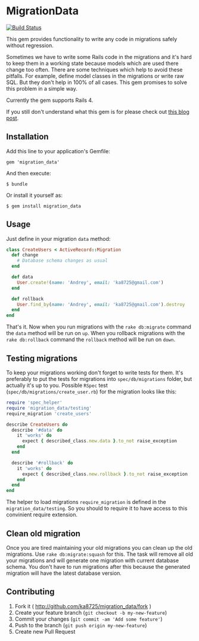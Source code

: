 # MigrationData

[![Build Status](https://travis-ci.org/ka8725/migration_data.png?branch=master)](https://travis-ci.org/ka8725/migration_data)

This gem provides functionality to write any code in migrations safely without regression.

Sometimes we have to write some Rails code in the migrations and it's hard to
keep them in a working state because models which are used there change too often. There are
some techniques which help to avoid these pitfalls. For example, define model
classes in the migrations or write raw SQL. But they don't help in 100% of all cases.
This gem promises to solve this problem in a simple way.

Currently the gem supports Rails 4.

If you still don't understand what this gem is for please check out [this blog post](http://railsguides.net/2014/01/30/change-data-in-migrations-like-a-boss/).

## Installation

Add this line to your application's Gemfile:

    gem 'migration_data'

And then execute:

    $ bundle

Or install it yourself as:

    $ gem install migration_data

## Usage

Just define in your migration `data` method:

```ruby
class CreateUsers < ActiveRecord::Migration
  def change
    # Database schema changes as usual
  end

  def data
    User.create!(name: 'Andrey', email: 'ka8725@gmail.com')
  end

  def rollback
    User.find_by(name: 'Andrey', email: 'ka8725@gmail.com').destroy
  end
end
```

That's it. Now when you run migrations with the `rake db:migrate` command the `data` method will be run on `up`.
When you rollback migrations with the `rake db:rollback` command the `rollback` method will be run on `down`.

## Testing migrations

To keep your migrations working don't forget to write tests for them. It's preferably to put the tests for migrations into `spec/db/migrations` folder, but actually it's up to you. Possible `RSpec` test (`spec/db/migrations/create_user.rb`) for the migration looks like this:

```ruby
require 'spec_helper'
require 'migration_data/testing'
require_migration 'create_users'

describe CreateUsers do
  describe '#data' do
    it 'works' do
      expect { described_class.new.data }.to_not raise_exception
    end
  end

  describe '#rollback' do
    it 'works' do
      expect { described_class.new.rollback }.to_not raise_exception
    end
  end
end
```

The helper to load migrations `require_migration` is defined in the `migration_data/testing`. So you should to require it to have access to this convinient require extension.

## Clean old migration

Once you are tired maintaining your old migrations you can clean up the old migrations. Use `rake db:migrate:squash` for this. The task will remove all old your migrations and will generate one migration with current database schema. You don't have to run migrations after this because the generated migration will have the latest database version.

## Contributing

1. Fork it ( http://github.com/ka8725/migration_data/fork )
2. Create your feature branch (`git checkout -b my-new-feature`)
3. Commit your changes (`git commit -am 'Add some feature'`)
4. Push to the branch (`git push origin my-new-feature`)
5. Create new Pull Request
